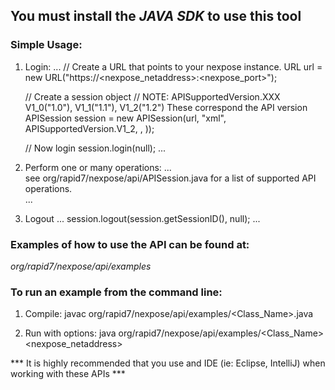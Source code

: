 ## You must install the *JAVA SDK* to use this tool

### Simple Usage:

1. Login:
   ...
   // Create a URL that points to your nexpose instance.
   URL url = new URL("https://<nexpose_netaddress>:<nexpose_port>");
   
   // Create a session object
   // NOTE: APISupportedVersion.XXX V1_0("1.0"), V1_1("1.1"), V1_2("1.2") These correspond the API version  
   APISession session = new APISession(url, "xml", APISupportedVersion.V1_2, <username>, <password>));
   
   // Now login
   session.login(null);
   ...
   
2. Perform one or many operations:
   ...   
   see org/rapid7/nexpose/api/APISession.java for a list of supported API operations.   
   ...
   
3. Logout
   ...
   session.logout(session.getSessionID(), null);
   ...
   
   
### Examples of how to use the API can be found at:
*org/rapid7/nexpose/api/examples*

### To run an example from the command line:
1. Compile:
   javac org/rapid7/nexpose/api/examples/<Class_Name>.java
   
2. Run with options:
   java org/rapid7/nexpose/api/examples/<Class_Name> <nexpose_netaddress> <port> <username> <password> <other options if needed>


*** It is highly recommended that you use and IDE (ie: Eclipse, IntelliJ) when working with these APIs ***
